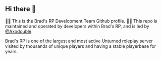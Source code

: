 ## Hi there 👋
🙋‍♀️ This is the Brad's RP Development Team Github profile.
👩‍💻 This repo is maintained and operated by developers within Brad's RP, and is led by [@Axodouble](https://github.com/Axodouble).

Brad's RP is one of the largest and most active Unturned roleplay server visited by thousands of unique players and having a stable playerbase for years.
